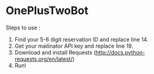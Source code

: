 # OnePlusTwoBot

Steps to use :

1) Find your 5-6 digit reservation ID and replace line 14.
2) Get your mailinator API key and replace line 19.
3) Download and install Requests (http://docs.python-requests.org/en/latest/)
4) Run!
